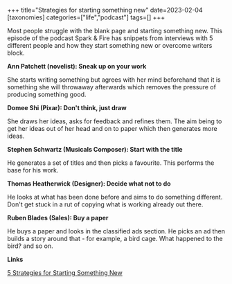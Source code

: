 +++
title="Strategies for starting something new"
date=2023-02-04
[taxonomies]
categories=["life","podcast"]
tags=[]
+++

Most people struggle with the blank page and starting something new. This episode of the podcast Spark & Fire has snippets from interviews with 5 different people and how they start something new or overcome writers block.

<!-- more -->


**Ann Patchett (novelist): Sneak up on your work**

She starts writing something but agrees with her mind beforehand that it is something she will throwaway afterwards which removes the pressure of producing something good.

**Domee Shi (Pixar): Don't think, just draw**

She draws her ideas, asks for feedback and refines them. The aim being to get her ideas out of her head and on to paper which then generates more ideas.

**Stephen Schwartz (Musicals Composer): Start with the title**

He generates a set of titles and then picks a favourite. This performs the base for his work.

**Thomas Heatherwick (Designer): Decide what not to do**

He looks at what has been done before and aims to do something different. Don't get stuck in a rut of copying what is working already out there.

**Ruben Blades (Sales): Buy a paper**

He buys a paper and looks in the classified ads section. He picks an ad then builds a story around that - for example, a bird cage. What happened to the bird? and so on.

__Links__

[5 Strategies for Starting Something New](https://sparkandfire.com/mixtape-5-strategies-for-starting-something-new/)

